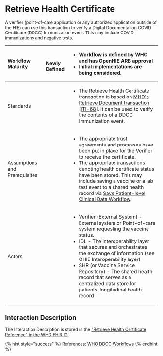 # Retrieve Health Certificate

A verifier \(point-of-care application or any authorized application outside of the HIE\) can use this transaction to verify a Digital Documentation COVID Certificate \(DDCC\) Immunization event. This may include COVID immunizations and negative tests.

<table>
  <thead>
    <tr>
      <th style="text-align:left"><b>Workflow Maturity</b>
      </th>
      <th style="text-align:left">
        <p>
          <img src="https://lh6.googleusercontent.com/Kxkqfa92YGW3mIOmWio0Twi4YLMA92z6mL1MuFzkx4AWS5CX5zbzWid5z4p2W-e6O66llKpaU0r6lzwyXfhbIiWmkVEuPDy6stX5x5L8uC2DkEXs6qUFX-7xxXTlb9hbkg"
          alt/>
        </p>
        <p><b>Newly Defined</b>
        </p>
      </th>
      <th style="text-align:left">
        <ul>
          <li><b>Workflow is defined by WHO and has OpenHIE ARB approval</b>
          </li>
          <li><b>Initial implementations are being considered.</b>
          </li>
        </ul>
      </th>
    </tr>
  </thead>
  <tbody>
    <tr>
      <td style="text-align:left">Standards</td>
      <td style="text-align:left"></td>
      <td style="text-align:left">
        <ul>
          <li>The Retrieve Health Certificate transaction is based on <a href="https://profiles.ihe.net/ITI/MHD/ITI-68.html">MHD&apos;s Retrieve Document transaction [ITI-68]</a>.
            It can be used to verify the contents of a DDCC Immunization event.</li>
        </ul>
      </td>
    </tr>
    <tr>
      <td style="text-align:left">Assumptions and Prerequisites</td>
      <td style="text-align:left"></td>
      <td style="text-align:left">
        <ul>
          <li>The appropriate trust agreements and processes have been put in place
            for the Verifier to receive the certificate.</li>
          <li>The appropriate transactions denoting health certificate status have been
            stored. This may include saving a vaccine or a lab test event to a shared
            health record via <a href="../shared-health-record/save-patient-level-clinical-data-workflow.md">Save Patient-level Clinical Data Workflow</a>.</li>
        </ul>
      </td>
    </tr>
    <tr>
      <td style="text-align:left">Actors</td>
      <td style="text-align:left"></td>
      <td style="text-align:left">
        <ul>
          <li>Verifier (External System) - External system or Point-of-care system requesting
            the vaccine status.</li>
          <li>IOL - The interoperability layer that secures and orchestrates the exchange
            of information (see OHIE Interoperability layer)</li>
          <li>SHR (or Vaccine Service Repository) - The shared health record that serves
            as a centralized data store for patients&#x2019; longitudinal health record</li>
        </ul>
      </td>
    </tr>
  </tbody>
</table>

## Interaction Description

The Interaction Description is stored in the ["Retrieve Health Certificate Reference" in the WHO FHIR IG](https://worldhealthorganization.github.io/ddcc/transactions.html).

{% hint style="success" %}
References: [WHO DDCC Workflows](https://worldhealthorganization.github.io/ddcc/workflows.html)
{% endhint %}

